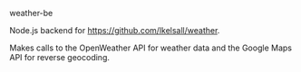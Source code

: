 weather-be

Node.js backend for https://github.com/lkelsall/weather.

Makes calls to the OpenWeather API for weather data and the Google Maps API for reverse geocoding.
